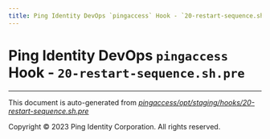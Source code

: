 ```yaml
---
title: Ping Identity DevOps `pingaccess` Hook - `20-restart-sequence.sh.pre`
---
```


# Ping Identity DevOps `pingaccess` Hook - `20-restart-sequence.sh.pre`

---
This document is auto-generated from _[pingaccess/opt/staging/hooks/20-restart-sequence.sh.pre](https://github.com/pingidentity/pingidentity-docker-builds/blob/master/pingaccess/opt/staging/hooks/20-restart-sequence.sh.pre)_

Copyright © 2023 Ping Identity Corporation. All rights reserved.
